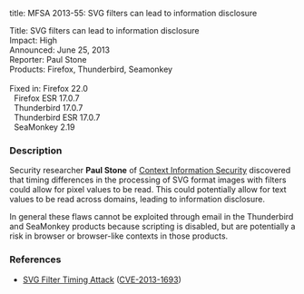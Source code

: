 title: MFSA 2013-55: SVG filters can lead to information disclosure

<p>
<span class="label">Title:</span>      SVG filters can lead to information
disclosure<br/>
<span class="label">Impact:</span>     High<br/>
<span class="label">Announced:</span>  June 25, 2013<br/>
<span class="label">Reporter:</span>   Paul Stone<br/>
<span class="label">Products:</span>   Firefox, Thunderbird, Seamonkey<br/>
<br/>
<span class="label">Fixed in:</span>   Firefox 22.0<br/>
<span class="label">&#160;</span>      Firefox ESR 17.0.7<br/>
<span class="label">&#160;</span>      Thunderbird 17.0.7<br/>
<span class="label">&#160;</span>      Thunderbird ESR 17.0.7<br/>
<span class="label">&#160;</span>      SeaMonkey 2.19<br/>
</p>


<h3>Description</h3>

<p>Security researcher <strong>Paul Stone</strong> of <a href="http://www.contextis.co.uk/">Context Information Security</a> discovered
that timing differences in the processing of SVG format images with filters
could allow for pixel values to be read. This could potentially allow for text
values to be read across domains, leading to information disclosure.</p>

<p class="note">In general these flaws cannot be exploited through email in the
Thunderbird and SeaMonkey products because scripting is disabled, but are
potentially a risk in browser or browser-like contexts in those products.</p>

<h3>References</h3>

<ul>
  <li><a href="https://bugzilla.mozilla.org/show_bug.cgi?id=711043">
       SVG Filter Timing Attack</a> (<a href="http://cve.mitre.org/cgi-bin/cvename.cgi?name=CVE-2013-1693" class="ex-ref">CVE-2013-1693</a>)</li>
</ul>



